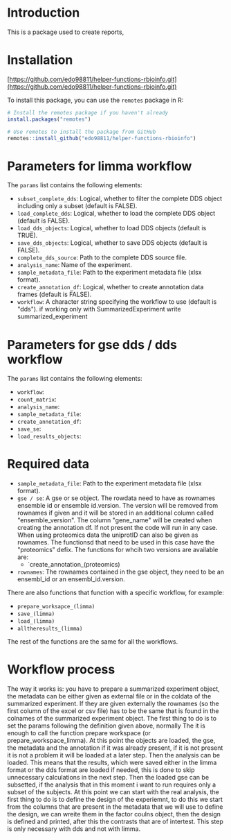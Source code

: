 # Introduction

This is a package used to create reports, 

# Installation 

[https://github.com/edo98811/helper-functions-rbioinfo.git](https://github.com/edo98811/helper-functions-rbioinfo.git)

To install this package, you can use the `remotes` package in R:

```r
# Install the remotes package if you haven't already
install.packages("remotes")

# Use remotes to install the package from GitHub
remotes::install_github("edo98811/helper-functions-rbioinfo")
```

# Parameters for limma workflow

The `params` list contains the following elements:

* `subset_complete_dds`: Logical, whether to filter the complete DDS object including only a subset (default is FALSE).
* `load_complete_dds`: Logical, whether to load the complete DDS object (default is FALSE).
* `load_dds_objects`: Logical, whether to load DDS objects (default is TRUE).
* `save_dds_objects`: Logical, whether to save DDS objects (default is FALSE).
* `complete_dds_source`: Path to the complete DDS source file.
* `analysis_name`: Name of the experiment.
* `sample_metadata_file`: Path to the experiment metadata file (xlsx format).
* `create_annotation_df`: Logical, whether to create annotation data frames (default is FALSE).
* `workflow`: A character string specifying the workflow to use (default is "dds"). if working only with SummarizedExperiment write summarized_experiment

# Parameters for gse dds / dds workflow

The `params` list contains the following elements:

* `workflow`:
* `count_matrix`:
* `analysis_name`:
* `sample_metadata_file`:
* `create_annotation_df`:
* `save_se`:
* `load_results_objects`:

# Required data
* `sample_metadata_file`: Path to the experiment metadata file (xlsx format).
* `gse / se`: A gse or se object. The rowdata need to have as rownames ensemble id or ensemble id.version. The version will be removed from rownames if given and it will be stored in an additional column called "ensemble_version". The column "gene_name" will be created when creating the annotation df. If not present the code will run in any case. When using proteomics data the uniprotID can also be given as rownames. The functionsd that need to be used in this case have the "proteomics" defix. The functions for whcih two versions are available are: 
  - `create_annotation_(proteomics)
* `rownames`: The rownames contained in the gse object, they need to be an ensembl_id or an ensembl_id.version. 

There are also functions that function with a specific workflow, for example: 
* `prepare_worksapce_(limma)`
* `save_(limma)`
* `load_(limma)`
* `alltheresults_(limma)`

The rest of the functions are the same for all the workflows.

# Workflow process

The way it works is: you have to prepare a summarized experiment object, the metadata can be either given as external file or in the coldata of the summarized experiment. If they are given externally the rownames (so the first column of the excel or csv file) has to be the same that is found in the colnames of the summarized experiment object. 
The first thing to do is to set the params following the definition given above, normally 
The it is enough to call the function prepare workspace (or prepare_workspace_limma). At this point the objects are loaded, the gse, the metadata and the annotation if it was already present, if it is not present it is not a problem it will be loaded at a later step. 
Then the analysis can be loaded. This means that the results, which were saved either in the limma format or the dds format are loaded if needed, this is done to skip unnecessary calculations in the next step. 
Then the loaded gse can be subsetted, if the analysis that in this moment i want to run requires only a subset of the subjects.
At this point we can start with the real analysis, the first thing to do is to define the design of the experiemnt, to do this we start from the columns that are present in the metadata that we will use to define the design, we can wreite them in the factor coulns object, then the design is defined and printed, after this the contrasts that are of intertest. This step is only necessary with dds and not with limma.
